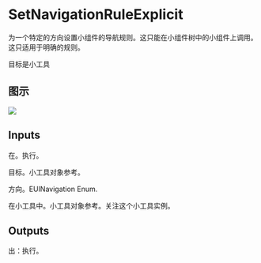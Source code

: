 # SetNavigationRuleExplicit

为一个特定的方向设置小组件的导航规则。这只能在小组件树中的小组件上调用。这只适用于明确的规则。

目标是小工具

## 图示

![]($-20221218-21363160.png)

## Inputs

在。执行。

目标。小工具对象参考。

方向。EUINavigation Enum.

在小工具中。小工具对象参考。关注这个小工具实例。  

## Outputs

出：执行。
